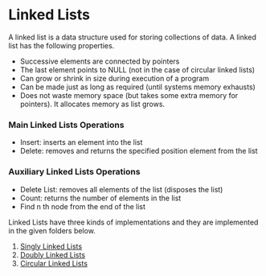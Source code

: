 # Linked Lists

A linked list is a data structure used for storing collections of data. 
A linked list has the following properties.

* Successive elements are connected by pointers
* The last element points to NULL (not in the case of circular linked lists)
* Can grow or shrink in size during execution of a program
* Can be made just as long as required (until systems memory exhausts)
* Does not waste memory space (but takes some extra memory for pointers). It
allocates memory as list grows.

### Main Linked Lists Operations
* Insert: inserts an element into the list
* Delete: removes and returns the specified position element from the list

### Auxiliary Linked Lists Operations
* Delete List: removes all elements of the list (disposes the list)
* Count: returns the number of elements in the list
* Find n th node from the end of the list


Linked Lists have three kinds of implementations and they are implemented 
in the given folders below.

1. [Singly Linked Lists](SinglyLinkedList)  
2. [Doubly Linked Lists](DoublyLinkedList)
3. [Circular Linked Lists](CircularLinkedList)